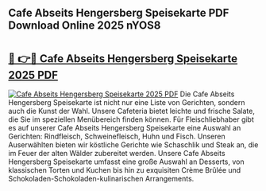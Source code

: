 ## Cafe Abseits Hengersberg Speisekarte PDF Download Online 2025 nYOS8

# <h2><a href="http://gc82w2.nevu.top/?p=Cafe+Abseits+Hengersberg+Speisekarte">🔗 👉🔴 Cafe Abseits Hengersberg Speisekarte 2025 PDF</a></h2>

[![Cafe Abseits Hengersberg Speisekarte 2025 PDF](https://i.imgur.com/dBaPXMq.png)](http://gc82w2.nevu.top/?p=Cafe+Abseits+Hengersberg+Speisekarte)
Die Cafe Abseits Hengersberg Speisekarte ist nicht nur eine Liste von Gerichten, sondern auch die Kunst der Wahl. Unsere Cafeteria bietet leichte und frische Salate, die Sie im speziellen Menübereich finden können. Für Fleischliebhaber gibt es auf unserer Cafe Abseits Hengersberg Speisekarte eine Auswahl an Gerichten: Rindfleisch, Schweinefleisch, Huhn und Fisch. Unseren Auserwählten bieten wir köstliche Gerichte wie Schaschlik und Steak an, die im Feuer der alten Wälder zubereitet werden. Unsere Cafe Abseits Hengersberg Speisekarte umfasst eine große Auswahl an Desserts, von klassischen Torten und Kuchen bis hin zu exquisiten Crème Brûlée und Schokoladen-Schokoladen-kulinarischen Arrangements.
